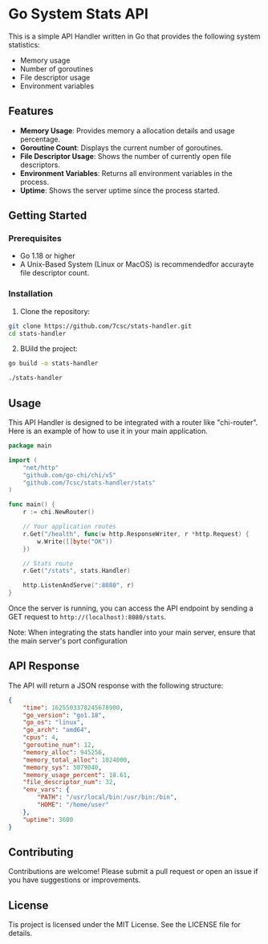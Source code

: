 # Go System Stats API  
  
This is a simple API Handler written in Go that provides the following system statistics:  
  
- Memory usage
- Number of goroutines
- File descriptor usage
- Environment variables
  
## Features  
  
- **Memory Usage**: Provides memory a allocation details and usage percentage.    
- **Goroutine Count**: Displays the current number of goroutines.  
- **File Descriptor Usage**: Shows the number of currently open file descriptors.  
- **Environment Variables**: Returns all environment variables in the process.  
- **Uptime**: Shows the server uptime since the process started.  
  
## Getting Started  
### Prerequisites  
  
- Go 1.18 or higher
- A Unix-Based System (Linux or MacOS) is recommendedfor accurayte file descriptor count.  
  
### Installation  
  
1. Clone the repository:  
  
```bash
git clone https://github.com/7csc/stats-handler.git
cd stats-handler
```
  
2. BUild the project:
  
```bash
go build -o stats-handler
```
  
```bash
./stats-handler
```  
  
## Usage  
This API Handler is designed to be integrated with a router like "chi-router". Here is an example of how to use it in your main application.  
  
```go
package main

import (
    "net/http"
    "github.com/go-chi/chi/v5"
    "github.com/7csc/stats-handler/stats"
)

func main() {
    r := chi.NewRouter()

    // Your application routes
    r.Get("/health", func(w http.ResponseWriter, r *http.Request) {
        w.Write([]byte("OK"))
    })

    // Stats route
    r.Get("/stats", stats.Handler)

    http.ListenAndServe(":8080", r)
}

```
  
Once the server is running, you can access the API endpoint by sending a GET request to `http://(localhost):8080/stats`.  
  
Note: When integrating the stats handler into your main server, ensure that the main server's port configuration 

## API Response  
The API will return a JSON response with the following structure:  
  
```json
{
    "time": 1625503378245678900,
    "go_version": "go1.18",
    "go_os": "linux",
    "go_arch": "amd64",
    "cpus": 4,
    "goroutine_num": 12,
    "memory_alloc": 945256,
    "memory_total_alloc": 1024000,
    "memory_sys": 5079040,
    "memory_usage_percent": 18.61,
    "file_descriptor_num": 32,
    "env_vars": {
        "PATH": "/usr/local/bin:/usr/bin:/bin",
        "HOME": "/home/user"
    },
    "uptime": 3600
}  
```
 
## Contributing  
Contributions are welcome! Please submit a pull request or open an issue if you have suggestions or improvements.  
  
## License  
Tis project is licensed under the MIT License. See the LICENSE file for details.  